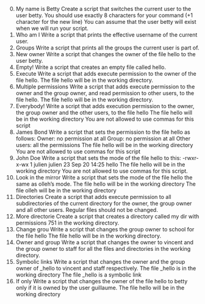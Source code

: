 0. My name is Betty
Create a script that switches the current user to the user betty.
You should use exactly 8 characters for your command (+1 character for the new line)
You can assume that the user betty will exist when we will run your script.
1. Who am I
Write a script that prints the effective username of the current user.
2. Groups
Write a script that prints all the groups the current user is part of.
3. New owner
Write a script that changes the owner of the file hello to the user betty.
4. Empty!
Write a script that creates an empty file called hello.
5. Execute
Write a script that adds execute permission to the owner of the file hello.
The file hello will be in the working directory.
6. Multiple permissions
Write a script that adds execute permission to the owner and the group owner, and read permission to other users, to the file hello.
The file hello will be in the working directory.
7. Everybody!
Write a script that adds execution permission to the owner, the group owner and the other users, to the file hello
The file hello will be in the working directory
You are not allowed to use commas for this script
8. James Bond
Write a script that sets the permission to the file hello as follows:
Owner: no permission at all
Group: no permission at all
Other users: all the permissions
The file hello will be in the working directory You are not allowed to use commas for this script
9. John Doe
Write a script that sets the mode of the file hello to this:
-rwxr-x-wx 1 julien julien 23 Sep 20 14:25 hello
The file hello will be in the working directory
You are not allowed to use commas for this script.
10. Look in the mirror
Write a script that sets the mode of the file hello the same as olleh’s mode.
The file hello will be in the working directory
The file olleh will be in the working directory
11. Directories
Create a script that adds execute permission to all subdirectories of the current directory for the owner, the group owner and all other users.
Regular files should not be changed.
12. More directorie
Create a script that creates a directory called my dir with permissions 751 in the working directory.
13. Change grou
Write a script that changes the group owner to school for the file hello
The file hello will be in the working directory.
14. Owner and group
Write a script that changes the owner to vincent and the group owner to staff for all the files and directories in the working directory.
15. Symbolic links
Write a script that changes the owner and the group owner of _hello to vincent and staff respectively.
The file _hello is in the working directory
The file _hello is a symbolic link
16. If only
Write a script that changes the owner of the file hello to betty only if it is owned by the user guillaume.
The file hello will be in the working directory

